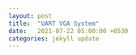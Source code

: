 ```yaml
---
layout: post
title:  "UART VGA System"
date:   2021-07-22 05:00:00 +0530
categories: jekyll update
---
```


